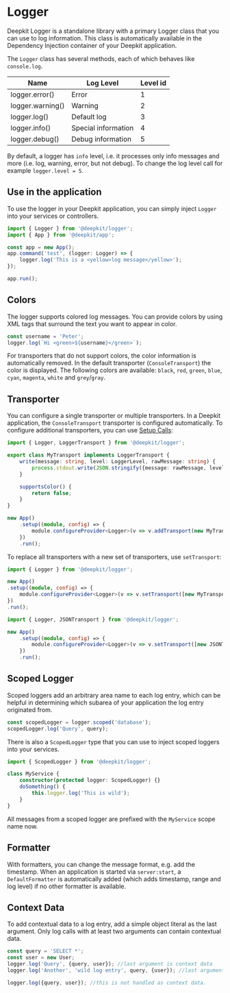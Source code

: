 # Logger

Deepkit Logger is a standalone library with a primary Logger class that you can use to log information. This class is automatically available in the Dependency Injection container of your Deepkit application.

The `Logger` class has several methods, each of which behaves like `console.log`.

| Name            | Log Level           | Level id |
|-----------------|---------------------|----------|
| logger.error()  | Error               | 1        |
| logger.warning()| Warning             | 2        |
| logger.log()    | Default log         | 3        |
| logger.info()   | Special information | 4        |
| logger.debug()  | Debug information   | 5        |


By default, a logger has `info` level, i.e. it processes only info messages and more (i.e. log, warning, error, but not debug). To change the log level call for example `logger.level = 5`.

## Use in the application

To use the logger in your Deepkit application, you can simply inject `Logger` into your services or controllers.

```typescript
import { Logger } from '@deepkit/logger';
import { App } from '@deepkit/app';

const app = new App();
app.command('test', (logger: Logger) => {
    logger.log('This is a <yellow>log message</yellow>');
});

app.run();
```

## Colors

The logger supports colored log messages. You can provide colors by using XML tags that surround the text you want to appear in color.

```typescript
const username = 'Peter';
logger.log(`Hi <green>${username}</green>`);
```

For transporters that do not support colors, the color information is automatically removed. In the default transporter (`ConsoleTransport`) the color is displayed. The following colors are available: `black`, `red`, `green`, `blue`, `cyan`, `magenta`, `white` and `grey`/`gray`.

## Transporter

You can configure a single transporter or multiple transporters. In a Deepkit application, the `ConsoleTransport` transporter is configured automatically. To configure additional transporters, you can use [Setup Calls](dependency-injection.md#di-setup-calls):

```typescript
import { Logger, LoggerTransport } from '@deepkit/logger';

export class MyTransport implements LoggerTransport {
    write(message: string, level: LoggerLevel, rawMessage: string) {
        process.stdout.write(JSON.stringify({message: rawMessage, level, time: new Date}) + '\n');
    }

    supportsColor() {
        return false;
    }
}

new App()
    .setup((module, config) => {
        module.configureProvider<Logger>(v => v.addTransport(new MyTransport));
    })
    .run();
```

To replace all transporters with a new set of transporters, use `setTransport`:

```typescript
import { Logger } from '@deepkit/logger';

new App()
.setup((module, config) => {
    module.configureProvider<Logger>(v => v.setTransport([new MyTransport]));
})
.run();
```

```typescript
import { Logger, JSONTransport } from '@deepkit/logger';

new App()
    .setup((module, config) => {
        module.configureProvider<Logger>(v => v.setTransport([new JSONTransport]));
    })
    .run();
```

## Scoped Logger

Scoped loggers add an arbitrary area name to each log entry, which can be helpful in determining which subarea of your application the log entry originated from.

```typescript
const scopedLogger = logger.scoped('database');
scopedLogger.log('Query', query);
```

There is also a `ScopedLogger` type that you can use to inject scoped loggers into your services.

```typescript
import { ScopedLogger } from '@deepkit/logger';

class MyService {
    constructor(protected logger: ScopedLogger) {}
    doSomething() {
        this.logger.log('This is wild');
    }
}
```

All messages from a scoped logger are prefixed with the `MyService` scope name now.

## Formatter

With formatters, you can change the message format, e.g. add the timestamp. When an application is started via `server:start`, a `DefaultFormatter` is automatically added (which adds timestamp, range and log level) if no other formatter is available.

## Context Data

To add contextual data to a log entry, add a simple object literal as the last argument. Only log calls with at least two arguments can contain contextual data.

```typescript
const query = 'SELECT *';
const user = new User;
logger.log('Query', {query, user}); //last argument is context data
logger.log('Another', 'wild log entry', query, {user}); //last argument is context data

logger.log({query, user}); //this is not handled as context data.
```
